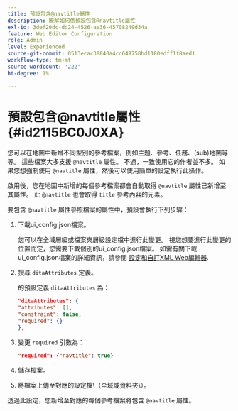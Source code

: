 ```yaml
---
title: 預設包含@navtitle屬性
description: 瞭解如何依預設包含@navtitle屬性
exl-id: 3def20dc-dd24-4526-ae36-45708249d34a
feature: Web Editor Configuration
role: Admin
level: Experienced
source-git-commit: 0513ecac38840a4cc649758bd1180edff1f8aed1
workflow-type: tm+mt
source-wordcount: '222'
ht-degree: 1%

---
```


# 預設包含@navtitle屬性 {#id2115BC0J0XA}

您可以在地圖中新增不同型別的參考檔案，例如主題、參考、任務、\(sub\)地圖等等。 這些檔案大多支援 `@navtitle` 屬性。 不過，一致使用它的作者並不多。 如果您想強制使用 `@navtitle` 屬性，然後可以使用簡單的設定執行此操作。

啟用後，您在地圖中新增的每個參考檔案都會自動取得 `@navtitle` 屬性已新增至其屬性。 此 `@navtitle` 也會取得 `title` 參考內容的元素。

要包含 `@navtitle` 屬性參照檔案的屬性中，預設會執行下列步驟：

1. 下載ui\_config.json檔案。

   您可以在全域層級或檔案夾層級設定檔中進行此變更。 視您想要進行此變更的位置而定，您需要下載個別的ui\_config.json檔案。 如需有關下載ui\_config.json檔案的詳細資訊，請參閱 [設定和自訂XML Web編輯器](conf-folder-level.md#id2065G300O5Z).

1. 搜尋 `ditaAttributes` 定義。

   的預設定義 `ditaAttributes` 為：

   ```json
   "ditaAttributes": {
   "attributes": [],
   "constraint": false,
   "required": {}
   },
   ```

1. 變更 `required` 引數為：

   ```json
   "required": {"navtitle": true}
   ```

1. 儲存檔案。

1. 將檔案上傳至對應的設定檔\（全域或資料夾\）。


透過此設定，您新增至對應的每個參考檔案將包含 `@navtitle` 屬性。
